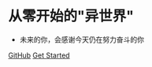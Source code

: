 

# **从零开始的"异世界"**

- 未来的你，会感谢今天仍在努力奋斗的你

[GitHub](https://github.com/LH3028)
[Get Started](/README.md)

